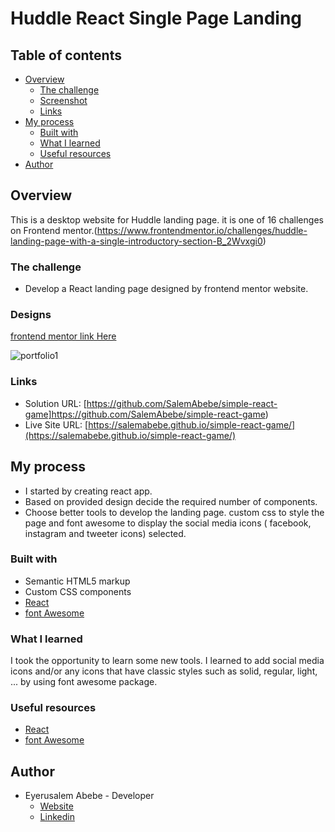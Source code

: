 # Huddle React Single Page Landing

## Table of contents

- [Overview](#overview)
  - [The challenge](#the-challenge)
  - [Screenshot](#screenshot)
  - [Links](#links)
- [My process](#my-process)
  - [Built with](#built-with)
  - [What I learned](#what-i-learned)
  - [Useful resources](#useful-resources)
- [Author](#author)

## Overview

This is a desktop website for Huddle landing page. it is one of 16 challenges on Frontend mentor.(https://www.frontendmentor.io/challenges/huddle-landing-page-with-a-single-introductory-section-B_2Wvxgi0)

### The challenge

- Develop a React landing page designed by frontend mentor website.

### Designs

[frontend mentor link Here](https://www.frontendmentor.io/challenges/huddle-landing-page-with-a-single-introductory-section-B_2Wvxgi0)

![portfolio1](https://user-images.githubusercontent.com/80977813/196745561-ffafde27-9682-4322-8094-43b28c9bb032.png)
### Links

- Solution URL: [https://github.com/SalemAbebe/simple-react-game]https://github.com/SalemAbebe/simple-react-game)
- Live Site URL: [https://salemabebe.github.io/simple-react-game/](https://salemabebe.github.io/simple-react-game/)

## My process

- I started by creating react app.
- Based on provided design decide the required number of components.
- Choose better tools to develop the landing page. custom css to style the page and font awesome to display the social media icons ( facebook, instagram and tweeter icons) selected.

### Built with

- Semantic HTML5 markup
- Custom CSS components
- [React](https://reactjs.org/)
- [font Awesome](https://fontawesome.com/)

### What I learned

I took the opportunity to learn some new tools. I learned to add social media icons and/or any icons that have classic styles such as solid, regular, light, ... by using font awesome package.

### Useful resources

- [React](https://reactjs.org/)
- [font Awesome](https://fontawesome.com/)

## Author

- Eyerusalem Abebe - Developer
  - [Website](https://github.com/SalemAbebe)
  - [Linkedin](https://www.linkedin.com/in/eyerusalem-abebe-8858a495/)
